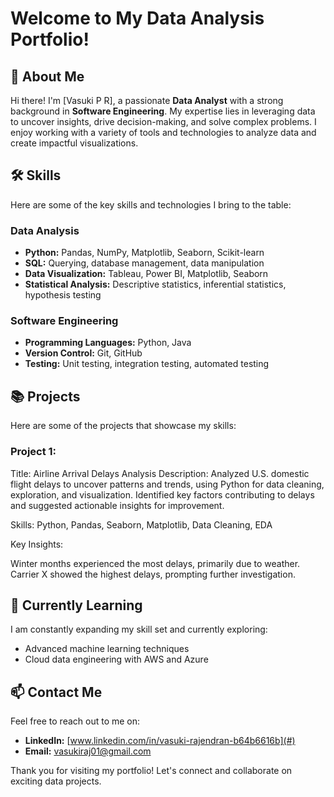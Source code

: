 # Welcome to My Data Analysis Portfolio!

## 👋 About Me
Hi there! I'm [Vasuki P R], a passionate **Data Analyst** with a strong background in **Software Engineering**. My expertise lies in leveraging data to uncover insights, drive decision-making, and solve complex problems. I enjoy working with a variety of tools and technologies to analyze data and create impactful visualizations.

## 🛠️ Skills
Here are some of the key skills and technologies I bring to the table:

### Data Analysis
- **Python:** Pandas, NumPy, Matplotlib, Seaborn, Scikit-learn
- **SQL:** Querying, database management, data manipulation
- **Data Visualization:** Tableau, Power BI, Matplotlib, Seaborn
- **Statistical Analysis:** Descriptive statistics, inferential statistics, hypothesis testing

### Software Engineering
- **Programming Languages:** Python, Java
- **Version Control:** Git, GitHub
- **Testing:** Unit testing, integration testing, automated testing


## 📚 Projects
Here are some of the projects that showcase my skills:

### Project 1:
Title: Airline Arrival Delays Analysis
Description:
Analyzed U.S. domestic flight delays to uncover patterns and trends, using Python for data cleaning, exploration, and visualization. Identified key factors contributing to delays and suggested actionable insights for improvement.

Skills: Python, Pandas, Seaborn, Matplotlib, Data Cleaning, EDA

Key Insights:

Winter months experienced the most delays, primarily due to weather.
Carrier X showed the highest delays, prompting further investigation.

## 🌱 Currently Learning
I am constantly expanding my skill set and currently exploring:
- Advanced machine learning techniques
- Cloud data engineering with AWS and Azure

## 📫 Contact Me
Feel free to reach out to me on:
- **LinkedIn:** [www.linkedin.com/in/vasuki-rajendran-b64b6616b](#)
- **Email:** vasukiraj01@gmail.com

Thank you for visiting my portfolio! Let's connect and collaborate on exciting data projects.
